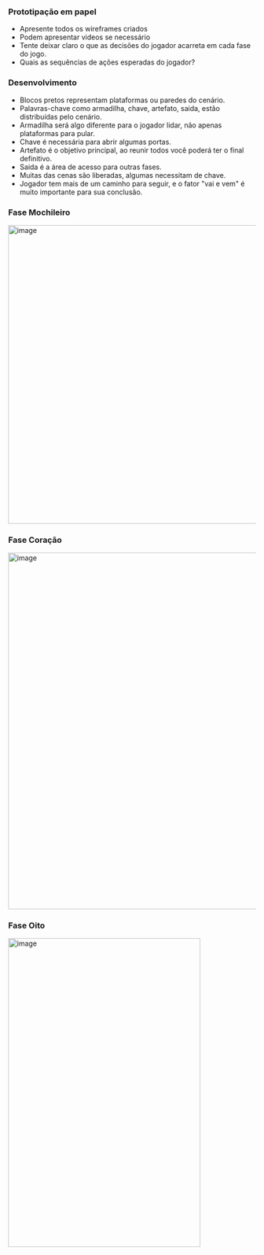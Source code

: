 ### Prototipação em papel
- Apresente todos os wireframes criados
- Podem apresentar videos se necessário
- Tente deixar claro o que as decisões do jogador acarreta em cada fase do jogo.
- Quais as sequências de ações esperadas do jogador?

### Desenvolvimento
- Blocos pretos representam plataformas ou paredes do cenário.
- Palavras-chave como armadilha, chave, artefato, saida, estão distribuídas pelo cenário.
- Armadilha será algo diferente para o jogador lidar, não apenas plataformas para pular.
- Chave é necessária para abrir algumas portas.
- Artefato é o objetivo principal, ao reunir todos você poderá ter o final definitivo.
- Saida é a área de acesso para outras fases.
- Muitas das cenas são liberadas, algumas necessitam de chave.
- Jogador tem mais de um caminho para seguir, e o fator "vai e vem" é muito importante para sua conclusão.

### Fase Mochileiro
<img width="620" height="607" alt="image" src="https://github.com/user-attachments/assets/1ef9ac28-be41-49d0-8ada-e5ac7f0f03ef" />

### Fase Coração
<img width="721" height="725" alt="image" src="https://github.com/user-attachments/assets/7a36d2c5-8159-4928-a95b-fd06ec814321" />

### Fase Oito
<img width="391" height="628" alt="image" src="https://github.com/user-attachments/assets/b14ffff5-7d22-439c-9d27-8fed25b5e5ca" />
